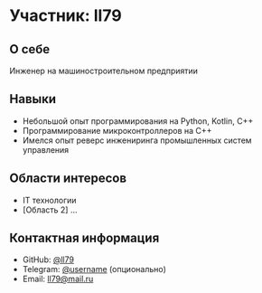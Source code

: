 # Участник: ll79

## О себе
Инженер на машиностроительном предприятии

## Навыки
- Небольшой опыт программирования на Python, Kotlin, C++
- Программирование микроконтроллеров на С++
- Имелся опыт реверс инжениринга промышленных систем управления


## Области интересов
- IT технологии
- [Область 2]
...

## Контактная информация
- GitHub: [@ll79](https://github.com/username)
- Telegram: [@username](https://t.me/username) (опционально)
- Email: ll79@mail.ru
